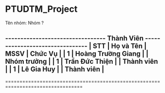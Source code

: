 # PTUDTM_Project
<p>Tên nhóm: Nhóm ?</p>

--------------------------------- Thành Viên --------------------------------
|  STT  |        Họ và Tên      |      MSSV        |       Chức Vụ          |
|   1   |  Hoàng Trường Giang   |                  |     Nhóm trưởng        | 
|   1   |  Trần Đức Thiện       |                  |     Thành viên         | 
|   1   |  Lê Gia Huy           |                  |     Thành viên         | 
-----------------------------------------------------------------------------

=================================================================================
